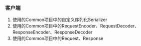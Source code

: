 ### 客户端
1. 使用的Common项目中的自定义序列化Serializer
2. 使用的Common项目中的RequestEncoder、RequestDecoder、ResponseEncoder、ResponseDecoder
3. 使用的Common项目中的Request、Response
